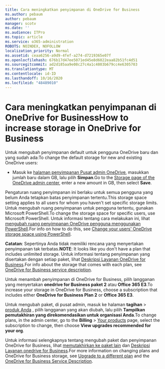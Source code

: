 ```yaml
---
title: Cara meningkatkan penyimpanan di OneDrive for Business
ms.author: pebaum
author: pebaum
manager: scotv
ms.date: ''
ms.audience: ITPro
ms.topic: article
ms.service: o365-administration
ROBOTS: NOINDEX, NOFOLLOW
localization_priority: Normal
ms.assetid: ceaa6256-a9d9-4fef-a274-d7219365e07f
ms.openlocfilehash: 676b17d47ee5071ed45e8d6022eaa82b51fc4d51
ms.sourcegitcommit: ad2d185aa9e08c27c4a1c4803b679cc4e6305703
ms.translationtype: MT
ms.contentlocale: id-ID
ms.lasthandoff: 10/16/2020
ms.locfileid: "48489010"
---
```

# <a name="how-to-increase-storage-in-onedrive-for-business"></a><span data-ttu-id="61ee0-102">Cara meningkatkan penyimpanan di OneDrive for Business</span><span class="sxs-lookup"><span data-stu-id="61ee0-102">How to increase storage in OneDrive for Business</span></span>

<span data-ttu-id="61ee0-103">Untuk mengubah penyimpanan default untuk pengguna OneDrive baru dan yang sudah ada:</span><span class="sxs-lookup"><span data-stu-id="61ee0-103">To change the default storage for new and existing OneDrive users:</span></span>
  
- <span data-ttu-id="61ee0-104">Masuk ke [halaman penyimpanan Pusat admin OneDrive](https://admin.onedrive.com/?v=StorageSettings), masukkan jumlah baru dalam GB, lalu pilih **Simpan**.</span><span class="sxs-lookup"><span data-stu-id="61ee0-104">Go to the [Storage page of the OneDrive admin center](https://admin.onedrive.com/?v=StorageSettings), enter a new amount in GB, then select **Save**.</span></span>

<span data-ttu-id="61ee0-105">Pengaturan ruang penyimpanan ini berlaku untuk semua pengguna yang belum Anda tetapkan batas penyimpanan tertentu.</span><span class="sxs-lookup"><span data-stu-id="61ee0-105">This storage space setting applies to all users for whom you haven't set specific storage limits.</span></span> <span data-ttu-id="61ee0-106">Untuk mengubah ruang penyimpanan untuk pengguna tertentu, gunakan Microsoft PowerShell.</span><span class="sxs-lookup"><span data-stu-id="61ee0-106">To change the storage space for specific users, use Microsoft PowerShell.</span></span> <span data-ttu-id="61ee0-107">Untuk informasi tentang cara melakukan ini, lihat [mengubah ruang penyimpanan OneDrive pengguna menggunakan PowerShell](https://docs.microsoft.com/onedrive/change-user-storage).</span><span class="sxs-lookup"><span data-stu-id="61ee0-107">For info on how to do this, see [Change your users' OneDrive storage space using PowerShell](https://docs.microsoft.com/onedrive/change-user-storage).</span></span>

<span data-ttu-id="61ee0-108">**Catatan**: Sepertinya Anda tidak memiliki rencana yang menyertakan penyimpanan tak terbatas.</span><span class="sxs-lookup"><span data-stu-id="61ee0-108">**NOTE**: It looks like you don't have a plan that includes unlimited storage.</span></span> <span data-ttu-id="61ee0-109">Untuk informasi tentang penyimpanan yang disertakan dengan setiap paket, lihat [Deskripsi Layanan OneDrive for Business](https://docs.microsoft.com/office365/servicedescriptions/onedrive-for-business-service-description).</span><span class="sxs-lookup"><span data-stu-id="61ee0-109">For info about the storage that comes with each plan, see [OneDrive for Business service description](https://docs.microsoft.com/office365/servicedescriptions/onedrive-for-business-service-description).</span></span>
  
<span data-ttu-id="61ee0-110">Untuk menambah penyimpanan di OneDrive for Business, pilih langganan yang menyertakan **onedrive for Business paket 2** atau **Office 365 E3**.</span><span class="sxs-lookup"><span data-stu-id="61ee0-110">To increase your storage in OneDrive for Business, choose a subscription that includes either **OneDrive for Business Plan 2** or **Office 365 E3**.</span></span>
  
<span data-ttu-id="61ee0-111">Untuk mengubah paket, di pusat admin, masuk ke halaman **tagihan** \> [produk Anda](https://go.microsoft.com/fwlink/p/?linkid=842054) , pilih langganan yang akan diubah, lalu pilih **Tampilkan pemutakhiran yang direkomendasikan untuk organisasi Anda**.</span><span class="sxs-lookup"><span data-stu-id="61ee0-111">To change plans, in the admin center, go to the **Billing** \> [Your products](https://go.microsoft.com/fwlink/p/?linkid=842054) page, select the subscription to change, then choose **View upgrades recommended for your org**.</span></span>
  
<span data-ttu-id="61ee0-112">Untuk informasi selengkapnya tentang mengubah paket dan penyimpanan OneDrive for Business, lihat [memutakhirkan ke paket lain](https://docs.microsoft.com/microsoft-365/commerce/subscriptions/upgrade-to-different-plan) dan [Deskripsi Layanan onedrive for Business](https://docs.microsoft.com/office365/servicedescriptions/onedrive-for-business-service-description).</span><span class="sxs-lookup"><span data-stu-id="61ee0-112">For more information on changing plans and OneDrive for Business storage, see [Upgrade to a different plan](https://docs.microsoft.com/microsoft-365/commerce/subscriptions/upgrade-to-different-plan) and the [OneDrive for Business Service Description](https://docs.microsoft.com/office365/servicedescriptions/onedrive-for-business-service-description).</span></span>